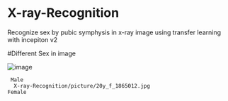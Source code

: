 # X-ray-Recognition
Recognize sex by  pubic symphysis in x-ray image using transfer learning with incepiton v2

#Different Sex in image

![image](https://github.com/que4155/X-ray-Recognition/blob/master/picture/19y_m_0581123.jpg)

     Male  
      X-ray-Recognition/picture/20y_f_1865012.jpg
    Female
    
